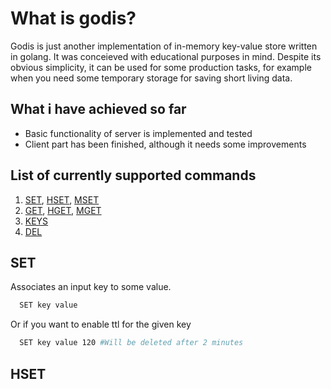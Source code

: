 
# What is godis?
  Godis is just another implementation of in-memory key-value store written in golang. It was conceieved with educational purposes in mind.
  Despite its obvious simplicity, it can be used for some production tasks, for example when you need some temporary storage for saving short living data.

  
## What i have achieved so far
  <ul> 
    <li>Basic functionality of server is implemented and tested</li>
    <li>Client part has been finished, although it needs some improvements</li>
  </ul>

## List of currently supported commands
  1) [SET](#SET), [HSET](#HSET), [MSET](#MSET) 
  2) [GET](#GET), [HGET](#HGET), [MGET](#MGET)
  3) [KEYS](#KEYS)
  4) [DEL](#DEL)


## SET
Associates an input key to some value. 
```bash
  SET key value
```

Or if you want to enable ttl for the given key

```bash
  SET key value 120 #Will be deleted after 2 minutes 
```

## HSET
